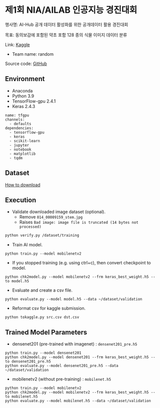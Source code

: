 # 제1회 NIA/AILAB 인공지능 경진대회 

행사명: AI-Hub 공개 데이터 활성화를 위한 공개데이터 활용 경진대회

목표: 동의보감에 포함된 약초 포함 128 종의 식물 이미지 데이터 분류

Link: [Kaggle](https://www.kaggle.com/competitions/gist-ailab-sample-competition)

+ Team name: random

Source code: [GitHub](https://github.com/jgs03177/gist-nia-competition)

## Environment

+ Anaconda
+ Python 3.9
+ TensorFlow-gpu 2.4.1
+ Keras 2.4.3

```
name: tfgpu
channels:
  - defaults
dependencies:
  - tensorflow-gpu
  - keras
  - scikit-learn
  - jupyter
  - notebook
  - matplotlib
  - tqdm
```

## Dataset

[How to download](./doc/README.md)

## Execution

- Validate downloaded image dataset (optional).
  - Remove `014_00009159_stem.jpg`
  - Raises `Bad image: image file is truncated (14 bytes not processed)`

```bash
python verify.py /dataset/training
```

- Train AI model.

```
python train.py --model mobilenetv2
```

- If you stopped training (e.g. using ctrl+c), then convert checkpoint to model.

```
python chk2model.py --model mobilenetv2 --frm keras_best_weight.h5 --to model.h5
```

- Evaluate and create a csv file.

```
python evaluate.py --model model.h5 --data ~/dataset/validation
```

- Reformat csv for kaggle submission.

```
python tokaggle.py src.csv dst.csv
```

## Trained Model Parameters

+ densenet201 (pre-trained with imagenet) : `densenet201_pre.h5`

```
python train.py --model densenet201
python chk2model.py --model densenet201 --frm keras_best_weight.h5 --to densenet201_pre.h5
python evaluate.py --model densenet201_pre.h5 --data ~/dataset/validation
```

+ mobilenetv2 (without pre-training) : `mobilenet.h5`

```
python train.py --model mobilenetv2
python chk2model.py --model mobilenetv2 --frm keras_best_weight.h5 --to mobilenet.h5
python evaluate.py --model mobilenet.h5 --data ~/dataset/validation
```
